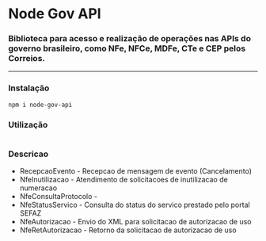 # Node Gov API

### Biblioteca para acesso e realização de operações nas APIs do governo brasileiro, como NFe, NFCe, MDFe, CTe e CEP pelos Correios.

---

### Instalação

```
npm i node-gov-api
```

### Utilização

```

```

### Descricao

- RecepcaoEvento - Recepcao de mensagem de evento (Cancelamento)
- NfeInutilizacao - Atendimento de solicitacoes de inutilizacao de numeracao
- NfeConsultaProtocolo -
- NfeStatusServico - Consulta do status do servico prestado pelo portal SEFAZ
- NfeAutorizacao - Envio do XML para solicitacao de autorizacao de uso
- NfeRetAutorizacao - Retorno da solicitacao de autorizacao de uso
